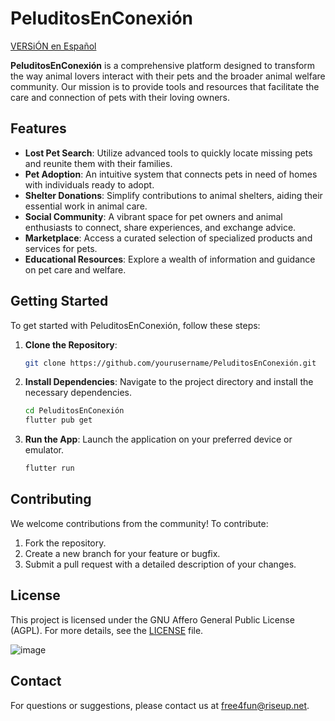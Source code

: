 # PeluditosEnConexión
[VERSiÓN en Español](README.ES.md)

**PeluditosEnConexión** is a comprehensive platform designed to transform the way animal lovers interact with their pets and the broader animal welfare community. Our mission is to provide tools and resources that facilitate the care and connection of pets with their loving owners.

## Features

- **Lost Pet Search**: Utilize advanced tools to quickly locate missing pets and reunite them with their families.
- **Pet Adoption**: An intuitive system that connects pets in need of homes with individuals ready to adopt.
- **Shelter Donations**: Simplify contributions to animal shelters, aiding their essential work in animal care.
- **Social Community**: A vibrant space for pet owners and animal enthusiasts to connect, share experiences, and exchange advice.
- **Marketplace**: Access a curated selection of specialized products and services for pets.
- **Educational Resources**: Explore a wealth of information and guidance on pet care and welfare.

## Getting Started

To get started with PeluditosEnConexión, follow these steps:

1. **Clone the Repository**: 
   ```bash
   git clone https://github.com/yourusername/PeluditosEnConexión.git
   ```

2. **Install Dependencies**: Navigate to the project directory and install the necessary dependencies.
   ```bash
   cd PeluditosEnConexión
   flutter pub get
   ```

3. **Run the App**: Launch the application on your preferred device or emulator.
   ```bash
   flutter run
   ```

## Contributing

We welcome contributions from the community! To contribute:

1. Fork the repository.
2. Create a new branch for your feature or bugfix.
3. Submit a pull request with a detailed description of your changes.

## License

This project is licensed under the GNU Affero General Public License (AGPL). For more details, see the [LICENSE](LICENSE) file.

![image](https://github.com/user-attachments/assets/f5d32075-8253-4062-a14b-9ebeb9a744e0)


## Contact

For questions or suggestions, please contact us at [free4fun@riseup.net](mailto:free4fun@riseup.net).
